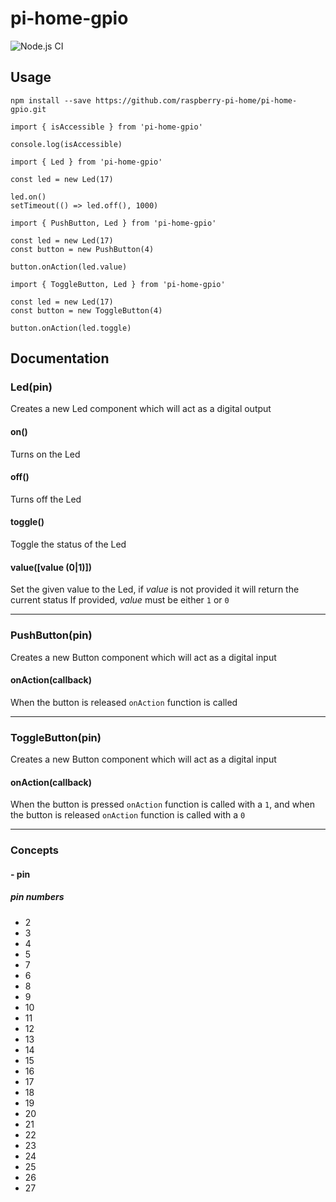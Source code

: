 # pi-home-gpio

![Node.js CI](https://github.com/raspberry-pi-home/pi-home-gpio/workflows/Node.js%20CI/badge.svg)

## Usage

```
npm install --save https://github.com/raspberry-pi-home/pi-home-gpio.git
```

```
import { isAccessible } from 'pi-home-gpio'

console.log(isAccessible)
```

```
import { Led } from 'pi-home-gpio'

const led = new Led(17)

led.on()
setTimeout(() => led.off(), 1000)
```

```
import { PushButton, Led } from 'pi-home-gpio'

const led = new Led(17)
const button = new PushButton(4)

button.onAction(led.value)
```

```
import { ToggleButton, Led } from 'pi-home-gpio'

const led = new Led(17)
const button = new ToggleButton(4)

button.onAction(led.toggle)
```

## Documentation

### Led(pin)
Creates a new Led component which will act as a digital output

#### on()
Turns on the Led

#### off()
Turns off the Led

#### toggle()
Toggle the status of the Led

#### value([value (0|1)])
Set the given value to the Led, if *value* is not provided it will return the current status
If provided, *value* must be either `1` or `0`

---

### PushButton(pin)
Creates a new Button component which will act as a digital input

#### onAction(callback)
When the button is released `onAction` function is called

---

### ToggleButton(pin)
Creates a new Button component which will act as a digital input

#### onAction(callback)
When the button is pressed `onAction` function is called with a `1`, and when the button is released `onAction` function is called with a `0`

---

### Concepts

#### - pin
##### pin numbers
* 2
* 3
* 4
* 5
* 7
* 6
* 8
* 9
* 10
* 11
* 12
* 13
* 14
* 15
* 16
* 17
* 18
* 19
* 20
* 21
* 22
* 23
* 24
* 25
* 26
* 27
